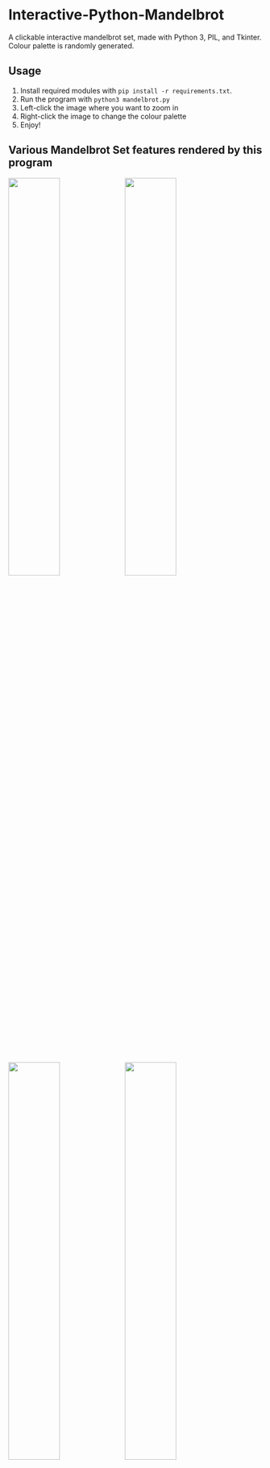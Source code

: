 # Interactive-Python-Mandelbrot
A clickable interactive mandelbrot set, made with Python 3, PIL, and Tkinter. Colour palette is randomly generated.

## Usage
1. Install required modules with `pip install -r requirements.txt`.
2. Run the program with `python3 mandelbrot.py`
3. Left-click the image where you want to zoom in
4. Right-click the image to change the colour palette
5. Enjoy!

## Various Mandelbrot Set features rendered by this program
<img src="https://raw.githubusercontent.com/Rosshill98/Interactive-Python-Mandelbrot/master/pictures/image.png" width="45%">
<img src="https://raw.githubusercontent.com/Rosshill98/Interactive-Python-Mandelbrot/master/pictures/image2.png" width="45%">

<img src="https://raw.githubusercontent.com/Rosshill98/Interactive-Python-Mandelbrot/master/pictures/image3.png" width="45%">
<img src="https://raw.githubusercontent.com/Rosshill98/Interactive-Python-Mandelbrot/master/pictures/image4.png" width="45%">
